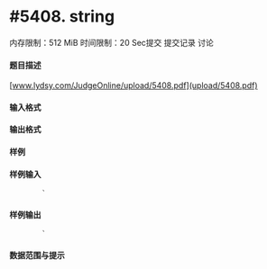 
# #5408. string
内存限制：512 MiB 时间限制：20 Sec提交 提交记录 讨论
#### 题目描述
[www.lydsy.com/JudgeOnline/upload/5408.pdf](upload/5408.pdf)

#### 输入格式

#### 输出格式

#### 样例

#### 样例输入

			`
#### 样例输出

			`
#### 数据范围与提示

